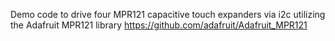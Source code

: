 Demo code to drive four MPR121 capacitive touch expanders via i2c utilizing the Adafruit MPR121 library
https://github.com/adafruit/Adafruit_MPR121
